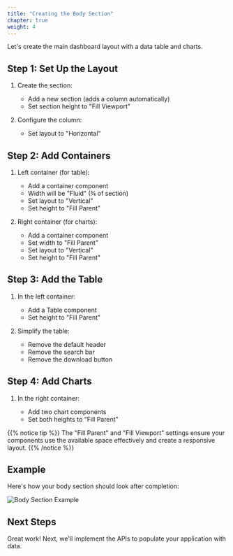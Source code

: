 ```yaml
---
title: "Creating the Body Section"
chapter: true
weight: 4
---
```


Let's create the main dashboard layout with a data table and charts.

## Step 1: Set Up the Layout

1. Create the section:

    - Add a new section (adds a column automatically)
    - Set section height to "Fill Viewport"

2. Configure the column:

    - Set layout to "Horizontal"


## Step 2: Add Containers

1. Left container (for table):

    - Add a container component
    - Width will be "Fluid" (¾ of section)
    - Set layout to "Vertical"
    - Set height to "Fill Parent"

2. Right container (for charts):

    - Add a container component
    - Set width to "Fill Parent"
    - Set layout to "Vertical"
    - Set height to "Fill Parent"


## Step 3: Add the Table

1. In the left container:

    - Add a Table component
    - Set height to "Fill Parent"

2. Simplify the table:

    - Remove the default header
    - Remove the search bar
    - Remove the download button


## Step 4: Add Charts

1. In the right container:

    - Add two chart components
    - Set both heights to "Fill Parent"

{{% notice tip %}}
The "Fill Parent" and "Fill Viewport" settings ensure your components use the available space effectively and create a responsive layout.
{{% /notice %}}

## Example

Here's how your body section should look after completion:

![Body Section Example](/images/gifs/body-section-example.gif)

## Next Steps

Great work! Next, we'll implement the APIs to populate your application with data.
